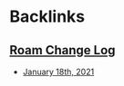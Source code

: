
# Backlinks
## [Roam Change Log](<Roam Change Log.md>)
- [January 18th, 2021](<January 18th, 2021.md>)

